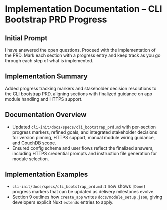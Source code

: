 # Implementation Documentation – CLI Bootstrap PRD Progress

## Initial Prompt
I have answered the open questions. Proceed with the implementation of the PRD. Mark each section with a progress entry and keep track as you go through each step of what is implemented.

## Implementation Summary
Added progress tracking markers and stakeholder decision resolutions to the CLI bootstrap PRD, aligning sections with finalized guidance on app module handling and HTTPS support.

## Documentation Overview
- Updated `cli-init/docs/specs/cli_bootstrap_prd.md` with per-section progress markers, refined goals, and integrated stakeholder decisions for version pinning, HTTPS support, manual module wiring guidance, and CouchDB scope.
- Ensured config schema and user flows reflect the finalized answers, including HTTPS credential prompts and instruction file generation for module selection.

## Implementation Examples
- `cli-init/docs/specs/cli_bootstrap_prd.md:1` now shows `[Done]` progress markers that can be updated as delivery milestones evolve.
- Section 9 outlines how `create_app` writes `docs/module_setup.json`, giving developers explicit Nuxt `extends` entries to apply.
